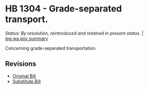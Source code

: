 # HB 1304 - Grade-separated transport.
*Status: By resolution, reintroduced and retained in present status.* | [leg.wa.gov summary](https://app.leg.wa.gov/billsummary?BillNumber=1304&Year=2021)

Concerning grade-separated transportation.

## Revisions
* [Original Bill](1/)
* [Substitute Bill](S/)